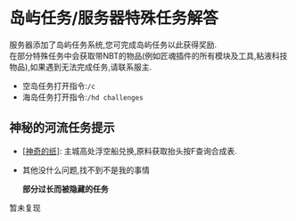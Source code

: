 # 岛屿任务/服务器特殊任务解答

服务器添加了岛屿任务系统,您可完成岛屿任务以此获得奖励.  
在部分特殊任务中会获取带NBT的物品\(例如匠魂插件的所有模块及工具,粘液科技物品\),如果遇到无法完成任务,请联系服主.

* 空岛任务打开指令:`/c`  
* 海岛任务打开指令:`/hd challenges`  

## 神秘的河流任务提示

* [\[神奇的纸\]](https://doc.skycraft.cn/plugins/swbdl): 主城高处浮空船兑换,原料获取抬头按F查询合成表.
* 其他没什么问题,找不到不是我的事情

  **部分过长而被隐藏的任务**

暂未复现

